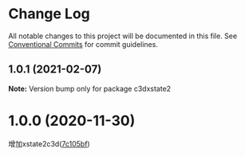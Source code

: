 # Change Log

All notable changes to this project will be documented in this file.
See [Conventional Commits](https://conventionalcommits.org) for commit guidelines.

## 1.0.1 (2021-02-07)

**Note:** Version bump only for package c3dxstate2





# 1.0.0 (2020-11-30)

增加xstate2c3d([7c105bf](https://github.com/AILHC/EasyGameFrameworkOpen/commit/7c105bf18442acf3031ea1af1ea00116622aecf0))
